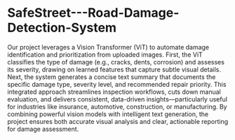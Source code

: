 # SafeStreet---Road-Damage-Detection-System
Our project leverages a Vision Transformer (ViT) to automate damage identification and prioritization from uploaded images. First, the ViT classifies the type of damage (e.g., cracks, dents, corrosion) and assesses its severity, drawing on learned features that capture subtle visual details. Next, the system generates a concise text summary that documents the specific damage type, severity level, and recommended repair priority. This integrated approach streamlines inspection workflows, cuts down manual evaluation, and delivers consistent, data-driven insights—particularly useful for industries like insurance, automotive, construction, or manufacturing. By combining powerful vision models with intelligent text generation, the project ensures both accurate visual analysis and clear, actionable reporting for damage assessment.
